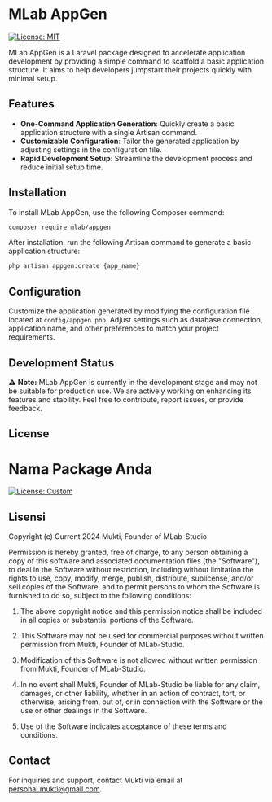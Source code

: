 # MLab AppGen

[![License: MIT](https://img.shields.io/badge/License-MIT-yellow.svg)](https://opensource.org/licenses/MIT)

MLab AppGen is a Laravel package designed to accelerate application development by providing a simple command to scaffold a basic application structure. It aims to help developers jumpstart their projects quickly with minimal setup.

## Features

- **One-Command Application Generation**: Quickly create a basic application structure with a single Artisan command.
- **Customizable Configuration**: Tailor the generated application by adjusting settings in the configuration file.
- **Rapid Development Setup**: Streamline the development process and reduce initial setup time.

## Installation

To install MLab AppGen, use the following Composer command:

```bash
composer require mlab/appgen
```

After installation, run the following Artisan command to generate a basic application structure:

```bash
php artisan appgen:create {app_name}
```


## Configuration

Customize the application generated by modifying the configuration file located at `config/appgen.php`. Adjust settings such as database connection, application name, and other preferences to match your project requirements.

## Development Status

⚠️ **Note:** MLab AppGen is currently in the development stage and may not be suitable for production use. We are actively working on enhancing its features and stability. Feel free to contribute, report issues, or provide feedback.

## License

# Nama Package Anda

[![License: Custom](https://img.shields.io/badge/License-Custom-yellow.svg)](https://opensource.org/licenses/Custom)

## Lisensi

Copyright (c) Current 2024 Mukti, Founder of MLab-Studio

Permission is hereby granted, free of charge, to any person obtaining a copy of this software and associated documentation files (the "Software"), to deal in the Software without restriction, including without limitation the rights to use, copy, modify, merge, publish, distribute, sublicense, and/or sell copies of the Software, and to permit persons to whom the Software is furnished to do so, subject to the following conditions:

1. The above copyright notice and this permission notice shall be included in all copies or substantial portions of the Software.

2. This Software may not be used for commercial purposes without written permission from Mukti, Founder of MLab-Studio.

3. Modification of this Software is not allowed without written permission from Mukti, Founder of MLab-Studio.

4. In no event shall Mukti, Founder of MLab-Studio be liable for any claim, damages, or other liability, whether in an action of contract, tort, or otherwise, arising from, out of, or in connection with the Software or the use or other dealings in the Software.

5. Use of the Software indicates acceptance of these terms and conditions.


## Contact

For inquiries and support, contact Mukti via email at personal.mukti@gmail.com.

